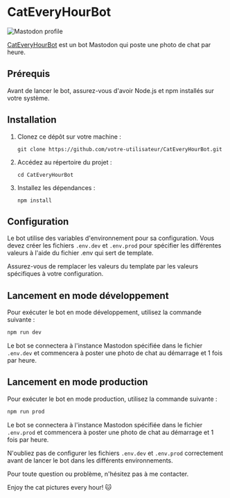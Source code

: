 # CatEveryHourBot

![Mastodon profile](https://cdn.discordapp.com/attachments/539174132143620110/1125600667042582558/image.png)

[CatEveryHourBot](https://piaille.fr/@CatEveryHour) est un bot Mastodon qui poste une photo de chat par heure.

## Prérequis

Avant de lancer le bot, assurez-vous d'avoir Node.js et npm installés sur votre système.

## Installation

1. Clonez ce dépôt sur votre machine :

   ```
   git clone https://github.com/votre-utilisateur/CatEveryHourBot.git
   ```

2. Accédez au répertoire du projet :

   ```
   cd CatEveryHourBot
   ```

3. Installez les dépendances :

   ```
   npm install
   ```

## Configuration

Le bot utilise des variables d'environnement pour sa configuration. Vous devez créer les fichiers `.env.dev` et `.env.prod` pour spécifier les différentes valeurs à l'aide du fichier .env qui sert de template.

Assurez-vous de remplacer les valeurs du template par les valeurs spécifiques à votre configuration.

## Lancement en mode développement

Pour exécuter le bot en mode développement, utilisez la commande suivante :

```bash
npm run dev
```

Le bot se connectera à l'instance Mastodon spécifiée dans le fichier `.env.dev` et commencera à poster une photo de chat au démarrage et 1 fois par heure.

## Lancement en mode production

Pour exécuter le bot en mode production, utilisez la commande suivante :

```bash
npm run prod
```

Le bot se connectera à l'instance Mastodon spécifiée dans le fichier `.env.prod` et commencera à poster une photo de chat au démarrage et 1 fois par heure.

N'oubliez pas de configurer les fichiers `.env.dev` et `.env.prod` correctement avant de lancer le bot dans les différents environnements.

Pour toute question ou problème, n'hésitez pas à me contacter.

Enjoy the cat pictures every hour! 🐱
